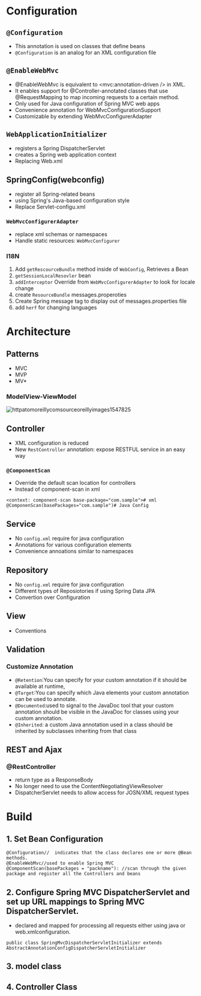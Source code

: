 # Configuration

## `@Configuration`
* This annotation is used on classes that define beans
* `@Configuration` is an analog for an XML configuration file
## `@EnableWebMvc`
* @EnableWebMvc is equivalent to <mvc:annotation-driven /> in XML. 
* It enables support for @Controller-annotated classes that use @RequestMapping to map incoming requests to a certain method. 
* Only used for Java configuration of Spring MVC web apps
* Convenience annotation for WebMvcConfigurationSupport
* Customizable by extending WebMvcConfigurerAdapter

## `WebApplicationInitializer`
* registers a Spring DispatcherServlet
* creates a Spring web application context
* Replacing Web.xml

## SpringConfig(webconfig)
* register all Spring-related beans 
* using Spring's Java-based configuration style
* Replace Servlet-configu.xml
### `WebMvcConfigurerAdapter`
* replace xml schemas or namespaces
* Handle static resources: `WebMvcConfigurer` 
### I18N
1. Add `getRescourceBundle` method inside of `WebConfig`, Retrieves a Bean
2. `getSessionLocalResovler` bean
3. `addInterceptor` Override from `WebMvcConfigurerAdapter` to look for locale change
4. create `ResourceBundle` messages.properoties
5. Create Spring message tag to display out of messages.properties file
6. add `herf` for changing languages

# Architecture
## Patterns
* MVC
* MVP
* MV*
### ModelView-ViewModel
![httpatomoreillycomsourceoreillyimages1547825](https://user-images.githubusercontent.com/27160394/62961774-6579c280-bdcb-11e9-9a47-fa67033652d7.png)

## Controller
* XML configuration is reduced
* New `RestController` annotation: expose RESTFUL service in an easy way
### `@ComponentScan`
* Override the default scan location for controllers
* Instead of component-scan in xml
```
<context: component-scan base-package="com.sample"># xml
@ComponenScan(basePackages="com.sample")# Java Config
```

## Service
* No `config.xml` require for java configuration
* Annotations for various configuration elements
* Convenience annoations similar to namespaces

## Repository
* No `config.xml` require for java configuration
* Different types of Reposiotories if using Spring Data JPA
* Convertion over Configuration

## View
* Conventions

## Validation
### Customize Annotation
* `@Retention`:You can specify for your custom annotation if it should be available at runtime,
* `@Target`:You can specify which Java elements your custom annotation can be used to annotate.
* `@Documented`:used to signal to the JavaDoc tool that your custom annotation should be visible in the JavaDoc for classes using your custom annotation.
* `@Inherited`: a custom Java annotation used in a class should be inherited by subclasses inheriting from that class

## REST and Ajax
### @RestController
* return type as a ResponseBody 
* No longer need to use the ContentNegotiatingViewResolver
* DispatcherServlet needs to allow access for JOSN/XML request types


# Build
## 1. Set Bean Configuration

```
@Configuration//  indicates that the class declares one or more @Bean methods.
@EnableWebMvc//used to enable Spring MVC
@ComponentScan(basePackages = "packname"): //scan through the given package and register all the Controllers and beans
```
## 2. Configure Spring MVC DispatcherServlet and set up URL mappings to Spring MVC DispatcherServlet.
* declared and mapped for processing all requests either using java or web.xmlconfiguration.
```
public class SpringMvcDispatcherServletInitializer extends AbstractAnnotationConfigDispatcherServletInitializer
```
## 3. model class
## 4. Controller Class

